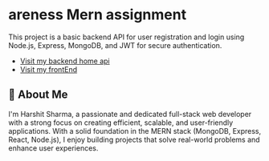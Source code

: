 # areness Mern assignment

This project is a basic backend API for user registration and login using Node.js, Express, MongoDB, and JWT for secure authentication.
 
 - [Visit my backend home api ](https://areness-assignment-wjeu.onrender.com/home)
 - [Visit my frontEnd ](https://arenessharshitmern.netlify.app/)



## 🚀 About Me
I'm Harshit Sharma, a passionate and dedicated full-stack web developer with a strong focus on creating efficient, scalable, and user-friendly applications. With a solid foundation in the MERN stack (MongoDB, Express, React, Node.js), I enjoy building projects that solve real-world problems and enhance user experiences.



 
